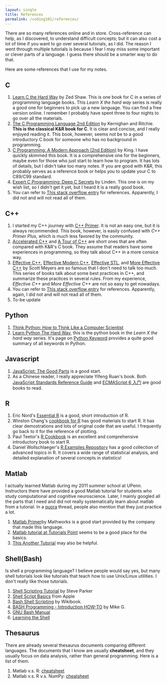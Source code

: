```yaml
---
layout: single
title: References
permalink: /coding101/references/
---
```



There are so many references online and in store. Cross-reference can help, as I discovered, to understand difficult concepts; but it can also cost a lot of time if you want to go over several tutorials, as I did. The reason I went through multiple tutorials is because I fear I may miss some important or clever parts of a language. I guess there should be a smarter way to do that. 

Here are some references that I use for my notes.


## C

1. [Learn C the Hard Way](https://learncodethehardway.org/c/) by Zed Shaw. This is one book for C in a series of programming language books. This *Learn X the hard way* series is really a good one for beginners to pick up a new language. You can find a free version online. I remember I probably have spent three to four nights to go over all the materials. 
1. [The C Programming Language 2nd Edition](https://www.amazon.com/dp/0131103628/?tag=stackoverfl08-20) by Kernighan and Ritchie. **This is the classical K&R book for C**. It is clear and concise, and I really enjoyed reading it. This book, however, seems not be to a good introductory C book for someone who has no background in programming. 
1. [C Programming: A Modern Approach (2nd Edition)](http://knking.com/books/c2/index.html) by King. I have quickly skimmed this book. It is a comprehensive one for the beginners, maybe even for those who just start to learn how to program. It has lots of details, but I didn't take too many notes. If you are good with K&R, this probably serves as a reference book or helps you to update your C to C89/C99 standard.
1. [Expert C Programming: Deep C Secrets](https://www.amazon.com/dp/0131774298/?tag=stackoverfl08-20) by Linden. This one is on my wish list, so I didn't get it yet, but I heard it is a really good book.
1. You can refer to [This stack overflow entry](http://stackoverflow.com/questions/562303/the-definitive-c-book-guide-and-list) for references. Apparently, I did not and will not read all of them.

## C++

1. I started my C++ journey with [C++ Primer](https://www.amazon.com/Primer-5th-Stanley-B-Lippman/dp/0321714113). It is not an easy one, but it is always recommended. This book, however, is easily confused with *C++ Primer Plus*, which is much less favored by the community.
1. [Accelerated C++](https://www.amazon.com/dp/020170353X/?tag=stackoverfl08-20) and [A Tour of C++](https://www.amazon.com/dp/B00F8CWGOS/?tag=stackoverfl08-20) are short ones that are often compared with K&R's C book. They assume that readers have some experiences in programming, so they talk about C++ in a more consice way.
1. [Effective C++](https://www.amazon.com/dp/0321334876/?tag=stackoverfl08-20), [Effective Modern C++](https://www.amazon.com/dp/1491903996/?tag=stackoverfl08-20), [Effective STL](https://www.amazon.com/dp/0201749629/?tag=stackoverfl08-20), and [More Effective C++](https://www.amazon.com/dp/020163371X/?tag=stackoverfl08-20) by Scott Meyers are so famous that I don't need to talk too much. This series of books talk about some best practices in C++, and summarize these practices in several rules. From my experience, *Effective C++* and *More Effective C++* are not so easy to get nowadays. 
1. You can refer to [This stack overflow entry](http://stackoverflow.com/questions/388242/the-definitive-c-book-guide-and-list) for references. Apparently, again, I did not and will not read all of them.
1. To-be update

## Python

1. [Think Python: How to Think Like a Computer Scientist](http://www.greenteapress.com/thinkpython/html/)
1. [Learn Python The Hard Way](https://learnpythonthehardway.org/book/), this is the python book in the *Learn X the hard way* series. It's page on [Python Keyword](https://learnpythonthehardway.org/book/ex37.html) provides a quite good summary of all keywords in Python.

## Javascript

1. [JavaScript: The Good Parts](https://www.amazon.com/JavaScript-Good-Parts-Douglas-Crockford/dp/0596517742) is a good start. 
1. As a Chinese reader, I really appreciate Yifeng Ruan's book. Both [JavaScript Standards Reference Guide](http://javascript.ruanyifeng.com/) and [ECMAScript 6 入门](http://es6.ruanyifeng.com/) are good books to read. 

## R

1. Eric Nord's [Essential R](https://onlinecourses.science.psu.edu/stat484/sites/onlinecourses.science.psu.edu.stat484/files/EssentialR.pdf) is a good, short introduction of R.  
1. Winston Chang's [cookbook for R](http://www.cookbook-r.com/) has good materials to start R. It has clear demostrations and lots of original code that are useful. I frequently go back to it for the reference of plotting.
1. Paul Teetor's [R Cookbook](http://www.amazon.com/Cookbook-OReilly-Cookbooks-Paul-Teetor/dp/0596809158) is an excellent and comprehensive introductory book to start R. 
1. Daniel Wollschlaeger's [R Examples Repository](http://www.uni-kiel.de/psychologie/rexrepos/index.html) has a good collection of advanced topics in R. It covers a wide range of statistical analysis, and detailed explanation of several concepts in statistics!

## Matlab

I actually learned Matlab during my 2011 summer school at UPenn. Instructors there have provided a good Matlab tutorial for students who study computational and cognitive neuroscience. Later, I mainly googled all the parts that I need and did not really systematically learn about matlab from a tutorial. In a [quora](https://www.quora.com/What-are-the-best-books-to-learn-about-MATLAB) thread, people also mention that they just practice a lot.

1. [Matlab Primer](http://www.mathworks.com/help/releases/R2014b/pdf_doc/matlab/getstart.pdf)by Mathworks is a good start provided by the company that made this language.
1. [Matlab tutorial at Tutorials Point](https://www.tutorialspoint.com/matlab/) seems to be a good place for the basics.
1. [This Another Tutorial](http://www.cyclismo.org/tutorial/matlab/) may also be helpful.

## Shell(Bash)

Is shell a programming language? I believe people would say yes, but many shell tutorials look like tutorials that teach how to use Unix/Linux utilities. I don't really like those tutorials.

1. [Shell Scripting Tutorial](https://www.shellscript.sh/) by Steve Parker
1. [Shell Script Basics](https://developer.apple.com/library/content/documentation/OpenSource/Conceptual/ShellScripting/shell_scripts/shell_scripts.html) from Apple 
1. [Bash Shell Scripting](https://en.wikibooks.org/wiki/Bash_Shell_Scripting) by Wikibook.
1. [BASH Programming - Introduction HOW-TO](http://tldp.org/HOWTO/Bash-Prog-Intro-HOWTO.html) by Mike G.
1. [GNU Bash Manual](https://www.gnu.org/software/bash/manual/)
1. [Learning the Shell](http://linuxcommand.org/lc3_learning_the_shell.php)

## Thesaurus 

There are already several thesaurus documents comparing different languages. The documents that I know are usually **cheatsheet**, and they usually focus on data analysis, rather than general programming. Here is a list of them.

1. Matlab v.s. R: [cheatsheet](http://mathesaurus.sourceforge.net/octave-r.html) 
1. Matlab v.s. R v.s. NumPy: [cheatsheet](http://mathesaurus.sourceforge.net/matlab-python-xref.pdf)